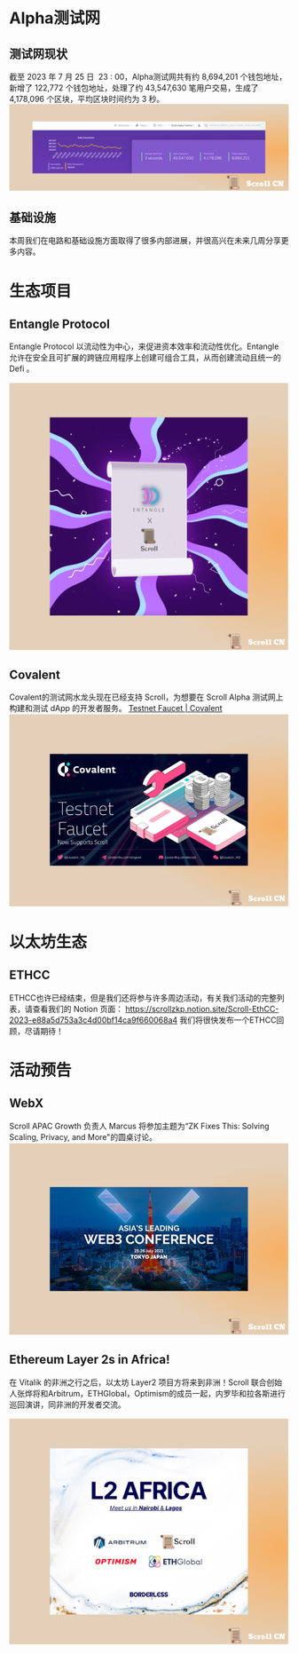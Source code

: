 # Alpha测试网
## 测试网现状
截至 2023 年 7 月 25 日  23 : 00，Alpha测试网共有约 8,694,201  个钱包地址，新增了 122,772 个钱包地址，处理了约 43,547,630 笔用户交易，生成了 4,178,096 个区块，平均区块时间约为 3 秒。
![](img/25-0.png)
## 基础设施
本周我们在电路和基础设施方面取得了很多内部进展，并很高兴在未来几周分享更多内容。


# 生态项目
## Entangle Protocol
Entangle Protocol 以流动性为中心，来促进资本效率和流动性优化。Entangle 允许在安全且可扩展的跨链应用程序上创建可组合工具，从而创建流动且统一的 Defi 。

![](img/25-1.png)

## Covalent
Covalent的测试网水龙头现在已经支持 Scroll，为想要在 Scroll Alpha 测试网上构建和测试 dApp 的开发者服务。
[Testnet Faucet | Covalent](https://www.covalenthq.com/faucet/#signup)
![](img/25-2.png)

# 以太坊生态
## ETHCC
ETHCC也许已经结束，但是我们还将参与许多周边活动，有关我们活动的完整列表，请查看我们的 Notion 页面：
https://scrollzkp.notion.site/Scroll-EthCC-2023-e88a5d753a3c4d00bf14ca9f660068a4
我们将很快发布一个ETHCC回顾，尽请期待！


# 活动预告
## WebX
Scroll APAC Growth 负责人 Marcus 将参加主题为“ZK Fixes This: Solving Scaling, Privacy, and More"的圆桌讨论。
![](img/25-4.png)

## Ethereum Layer 2s in Africa!
在 Vitalik 的非洲之行之后，以太坊 Layer2 项目方将来到非洲！Scroll 联合创始人张烨将和Arbitrum，ETHGlobal，Optimism的成员一起，内罗毕和拉各斯进行巡回演讲，同非洲的开发者交流。

![](img/25-5.png)